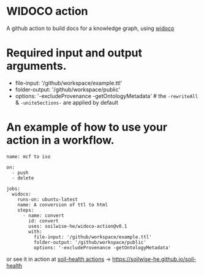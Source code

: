 # WIDOCO action

A github action to build docs for a knowledge graph, using [widoco](https://github.com/dgarijo/Widoco)

# Required input and output arguments.

- file-input: '/github/workspace/example.ttl'
- folder-output: '/github/workspace/public'
- options: '-excludeProvenance -getOntologyMetadata' # the `-rewriteAll` &  `-uniteSections-` are applied by default
  
# An example of how to use your action in a workflow.

```
name: mcf to iso

on:
  - push
  - delete

jobs:
  widoco:
    runs-on: ubuntu-latest
    name: A conversion of ttl to html
    steps:
      - name: convert
        id: convert
        uses: soilwise-he/widoco-action@v0.1
        with:
          file-input: '/github/workspace/example.ttl'
          folder-output: '/github/workspace/public'
          options: '-excludeProvenance -getOntologyMetadata'
```

or see it in action at [soil-health actions](https://github.com/soilwise-he/soil-health/blob/main/.github/workflows/widoco.yml) -> <https://soilwise-he.github.io/soil-health>
